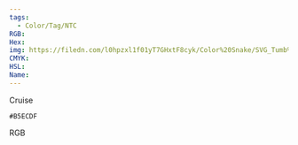 ```yaml
---
tags:
  - Color/Tag/NTC
RGB:
Hex:
img: https://filedn.com/l0hpzxl1f01yT7GHxtF8cyk/Color%20Snake/SVG_Tumb%20Mass%20No%20Name/B5ECDF.svg
CMYK:
HSL:
Name:
---
```

Cruise
```palette
#B5ECDF
```
RGB
